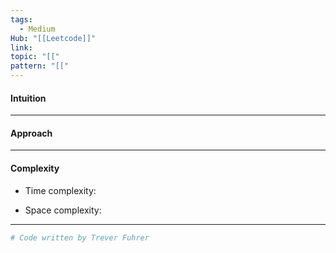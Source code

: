 ```yaml
---
tags:
  - Medium
Hub: "[[Leetcode]]"
link: 
topic: "[["
pattern: "[["
---
```

#### Intuition
<!-- Describe your first thoughts on how to solve this problem. -->

--- 
#### Approach
<!-- Describe your approach to solving the problem. -->

--- 
#### Complexity
- Time complexity:
	<!-- Add your time complexity here, e.g. $$O(n)$$ -->

- Space complexity:
	<!-- Add your space complexity here, e.g. $$O(n)$$ -->

--- 
```python
# Code written by Trever Fuhrer

```
